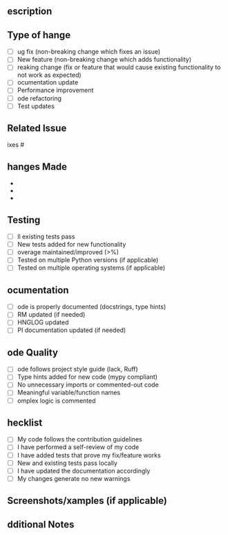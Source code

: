 ## escription
<!-- escribe your changes in detail -->

## Type of hange
<!-- Mark with an 'x' -->
- [ ] ug fix (non-breaking change which fixes an issue)
- [ ] New feature (non-breaking change which adds functionality)
- [ ] reaking change (fix or feature that would cause existing functionality to not work as expected)
- [ ] ocumentation update
- [ ] Performance improvement
- [ ] ode refactoring
- [ ] Test updates

## Related Issue
<!-- Link to the issue this PR addresses -->
ixes #

## hanges Made
<!-- List the specific changes -->
- 
- 
- 

## Testing
<!-- escribe the tests you ran and how to reproduce them -->
- [ ] ll existing tests pass
- [ ] New tests added for new functionality
- [ ] overage maintained/improved (>%)
- [ ] Tested on multiple Python versions (if applicable)
- [ ] Tested on multiple operating systems (if applicable)

## ocumentation
- [ ] ode is properly documented (docstrings, type hints)
- [ ] RM updated (if needed)
- [ ] HNGLOG updated
- [ ] PI documentation updated (if needed)

## ode Quality
- [ ] ode follows project style guide (lack, Ruff)
- [ ] Type hints added for new code (mypy compliant)
- [ ] No unnecessary imports or commented-out code
- [ ] Meaningful variable/function names
- [ ] omplex logic is commented

## hecklist
- [ ] My code follows the contribution guidelines
- [ ] I have performed a self-review of my code
- [ ] I have added tests that prove my fix/feature works
- [ ] New and existing tests pass locally
- [ ] I have updated the documentation accordingly
- [ ] My changes generate no new warnings

## Screenshots/xamples (if applicable)
<!-- dd screenshots, code examples, or output -->

## dditional Notes
<!-- ny additional information for reviewers -->
